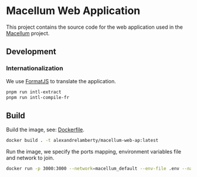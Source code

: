 # Macellum Web Application

This project contains the source code for the web application used in the [Macellum](https://github.com/alexandrelamberty/macellum) project.

## Development

### Internationalization

We use [FormatJS](https://formatjs.io) to translate the application.

```bash
pnpm run intl-extract
pnpm run intl-compile-fr
```

## Build

Build the image, see: [Dockerfile](./Dockerfile).

```bash
docker build . -t alexandrelamberty/macellum-web-ap:latest
```

Run the image, we specify the ports mapping, environment variables file and
network to join.

```bash
docker run -p 3000:3000 --network=macellum_default --env-file .env --name macellum-web-app -d alexandrelamberty/macellum-web-app:latest
```
